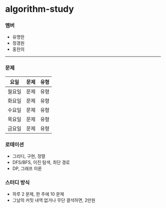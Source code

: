 # algorithm-study
### 멤버
- 유명한
- 정경원
- 홍찬의

---

### 문제

| 요일   | 문제         | 유형|
|--------|--------------|----|
| 월요일 | 문제   | 유형    |
| 화요일 | 문제   | 유형    |
| 수요일 | 문제   | 유형    |
| 목요일 | 문제   | 유형    |
| 금요일 | 문제   | 유형    |

### 로테이션
- 그리디, 구현, 정렬
- DFS/BFS, 이진 탐색, 최단 경로
- DP, 그래프 이론

### 스터디 방식
- 하루 2 문제, 한 주에 10 문제
- 그날의 커밋 내역 없거나 무단 결석하면, 2만원

